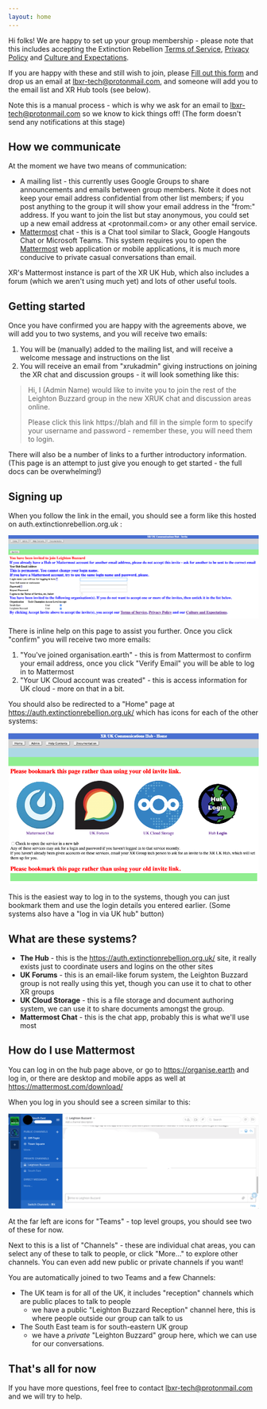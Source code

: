 ```yaml
---
layout: home
---
```


Hi folks!  We are happy to set up your group membership - please note that this includes accepting the Extinction Rebellion [Terms of Service](https://cloud.extinctionrebellion.org.uk/index.php/s/c8bWip6iQnoLyYE), [Privacy Policy](https://cloud.extinctionrebellion.org.uk/index.php/s/9bBRewnq5wttNdX) and [Culture and Expectations](https://cloud.extinctionrebellion.org.uk/index.php/s/MfNRxE7N2oHWQZG).

If you are happy with these and still wish to join, please [Fill out this form](https://cloud.extinctionrebellion.org.uk/index.php/apps/forms/yXZxt3BwwHjYAfNt) and drop us an email at <lbxr-tech@protonmail.com>, and someone will add you to the email list and XR Hub tools (see below).

Note this is a manual process - which is why we ask for an email to <lbxr-tech@protonmail.com> so we know to kick things off!  (The form doesn't send any notifications at this stage)

## How we communicate

At the moment we have two means of communication:

- A mailing list - this currently uses Google Groups to share announcements and emails between group members.  Note it does not keep your email address confidential from other list members; if you post anything to the group it will show your email address in the "from:" address.  If you want to join the list but stay anonymous, you could set up a new email address at <protonmail.com> or any other email service.
- [Mattermost](https://mattermost.com/) chat - this is a Chat tool similar to Slack, Google Hangouts Chat or Microsoft Teams. This system requires you to open the [Mattermost](https://mattermost.com/) web application or mobile applications, it is much more conducive to private casual conversations than email.

XR's Mattermost instance is part of the XR UK Hub, which also includes a forum (which we aren't using much yet) and lots of other useful tools.

## Getting started

Once you have confirmed you are happy with the agreements above, we will add you to two systems, and you will receive two emails:

1. You will be (manually) added to the mailing list, and will receive a welcome message and instructions on the list
2. You will receive an email from "xrukadmin" giving instructions on joining the XR chat and discussion groups - it will look something like this:

> Hi,
> I (Admin Name) would like to invite you to join the rest of the Leighton Buzzard group in the new XRUK chat and discussion areas online.
>
> Please click this link https://blah and fill in the simple form to specify your username and password - remember these, you will need them to login.

There will also be a number of links to a further introductory information.  (This page is an attempt to just give you enough to get started - the full docs can be overwhelming!)

## Signing up

When you follow the link in the email, you should see a form like this hosted on auth.extinctionrebellion.org.uk :

![XR hub invite image](/assets/images/hub_invite.png)

There is inline help on this page to assist you further.  Once you click "confirm" you will receive two more emails:

1. "You've joined organisation.earth" - this is from Mattermost to confirm your email address, once you click "Verify Email" you will be able to log in to Mattermost
2. "Your UK Cloud account was created" - this is access information for UK cloud - more on that in a bit.

You should also be redirected to a "Home" page at <https://auth.extinctionrebellion.org.uk/> which has icons for each of the other systems:

![XR hub home](/assets/images/hub_home.png)

This is the easiest way to log in to the systems, though you can just bookmark them and use the login details you entered earlier.  (Some systems also have a "log in via UK hub" button)

## What are these systems?

* **The Hub** - this is the <https://auth.extinctionrebellion.org.uk/> site, it really exists just to coordinate users and logins on the other sites
* **UK Forums** - this is an email-like forum system, the Leighton Buzzard group is not really using this yet, though you can use it to chat to other XR groups
* **UK Cloud Storage** - this is a file storage and document authoring system, we can use it to share documents amongst the group.
* **Mattermost Chat** - this is the chat app, probably this is what we'll use most

## How do I use Mattermost

You can log in on the hub page above, or go to <https://organise.earth> and log in, or there are desktop and mobile apps as well at <https://mattermost.com/download/> 

When you log in you should see a screen similar to this:

![Mattermost screenshot](/assets/images/mattermost.png)

At the far left are icons for "Teams" - top level groups, you should see two of these for now.

Next to this is a list of "Channels" - these are individual chat areas, you can select any of these to talk to people, or click "More..." to explore other channels.  You can even add new public or private channels if you want!

You are automatically joined to two Teams and a few Channels:

- The UK team is for all of the UK, it includes "reception" channels which are public places to talk to people
  - we have a public "Leighton Buzzard Reception" channel here, this is where people outside our group can talk to us
- The South East team is for south-eastern UK group
  - we have a *private* "Leighton Buzzard" group here, which we can use for our conversations.

## That's all for now

If you have more questions, feel free to contact <lbxr-tech@protonmail.com> and we will try to help.
